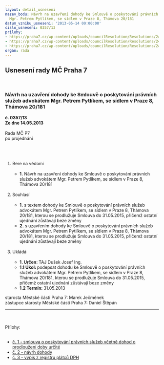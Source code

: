 ```yaml
---
layout: detail_usneseni
nazev_bodu: Návrh na uzavření dohody ke Smlouvě o poskytování právních služeb advokátem
  Mgr. Petrem Pytlíkem, se sídlem v Praze 8, Thámova 20/181
datum_vzniku_usneseni: '2013-05-14 00:00:00'
cislo_usneseni: 0357/13
prilohy:
- https://praha7.cz/wp-content/uploads/councilResolution/Resolutions/24024/357_13_c.1.pdf
- https://praha7.cz/wp-content/uploads/councilResolution/Resolutions/24024/24-13-priloha_2.doc
- https://praha7.cz/wp-content/uploads/councilResolution/Resolutions/24024/24-13-priloha_3.pdf
organ: rada
---
```

<div id="ucUsn_pList" class="usn">
	<span><h2>Usnesení rady MČ Praha 7 </h2>
<br></span><div class="standBody">
<span><h3>Návrh na uzavření dohody ke Smlouvě o poskytování právních služeb advokátem Mgr. Petrem Pytlíkem, se sídlem v Praze 8, Thámova 20/181</h3></span><div class="center">
		<strong>č. 0357/13</strong><br>
	</div>
<div class="center">
		<strong>Ze dne 14.05.2013</strong><br><br>
	</div>Rada MČ P7<br>po projednání<br><br><br><ol>
<br><li>Bere na vědomí<br><ul>
<br><li>
<strong>1.</strong> Návrh na uzavření dohody ke Smlouvě o poskytování právních služeb advokátem Mgr. Petrem Pytlíkem, se sídlem v Praze 8, Thámova 20/181</li>
</ul>
<br>
</li>
<li>Souhlasí<br><ul>
<br><li>
<strong>1.</strong> s textem dohody ke Smlouvě o poskytování právních služeb advokátem Mgr. Petrem Pytlíkem, se sídlem v Praze 8, Thámova 20/181, kterou se prodlužuje Smlouva do 31.05.2015, přičemž ostatní ujednání zůstávají beze změny<br>
</li>
<li>
<strong>2.</strong> s uzavřením dohody ke Smlouvě o poskytování právních služeb advokátem Mgr. Petrem Pytlíkem, se sídlem v Praze 8, Thámova 20/181, kterou se prodlužuje Smlouva do 31.05.2015, přičemž ostatní ujednání zůstávají beze změny</li>
</ul>
<br>
</li>
<li>Ukládá<br><ul>
<br><li>
<strong>1. Určen: </strong>TAJ Dušek Josef Ing.<br>
</li>
<li>
<strong>1.1 Úkol: </strong>podepsat dohodu ke Smlouvě o poskytování právních služeb advokátem Mgr. Petrem Pytlíkem, se sídlem v Praze 8, Thámova 20/181, kterou se prodlužuje Smlouva do 31.05.2015, přičemž ostatní ujednání zůstávají beze změny<br>
</li>
<li>
<strong>1.2 Termín: </strong>31.05.2013</li>
</ul>
</li>
</ol>starosta Městské části Praha 7: Marek Ječmének<br>zástupce starosty Městské části Praha 7: Daniel Štěpán <br><hr>
<br><br>Přílohy: <br><ul>
<br><li>
<a href="/zdroj.aspx?typ=4&amp;Id=50185&amp;sh=182145813" target="_blank" title="Odkaz na soubor - 153,5 kB - nové okno">č. 1 - smlouva o poskytování právních služeb včetně dohod o prodloužení doby určité</a> <br>
</li>
<li>
<a href="/zdroj.aspx?typ=4&amp;id=50124&amp;sh=2068306165" target="_blank" title="Odkaz na soubor - 23 kB - nové okno">č. 2 - návrh dohody</a> <br>
</li>
<li>
<a href="/zdroj.aspx?typ=4&amp;id=50125&amp;sh=2067293397" target="_blank" title="Odkaz na soubor - 36,9 kB - nové okno">č. 3 - výpis z registru plátců DPH</a> </li>
</ul>
</div>
</div>